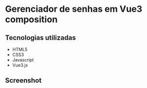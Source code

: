 # Gerenciador de senhas em Vue3 composition

## Tecnologias utilizadas

<ul>
  <li>HTML5</li>
  <li>CSS3</li>
  <li>Javascript</li>
  <li>Vue3.js</li>
</ul>

## Screenshot

<img src="">
